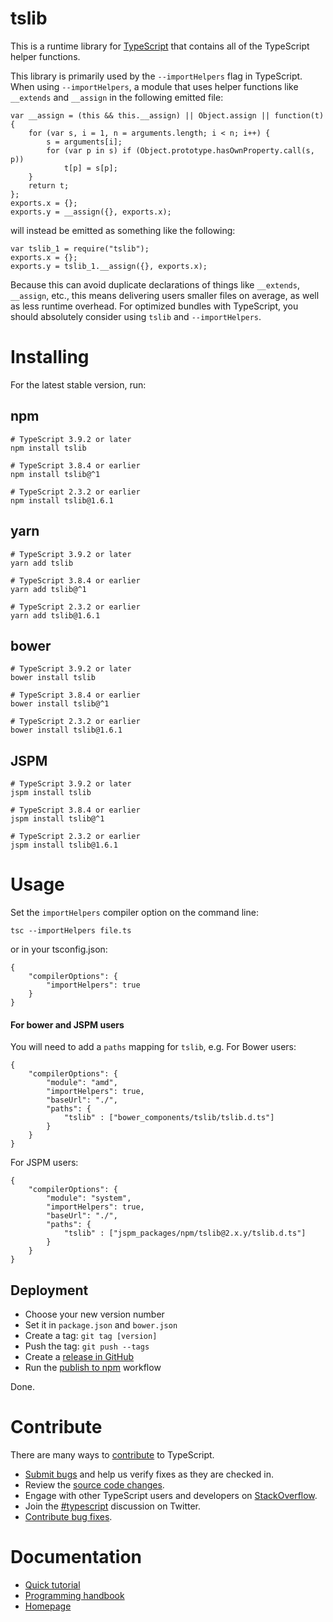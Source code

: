tslib
=====

This is a runtime library for [TypeScript](http://www.typescriptlang.org/) that contains all of the TypeScript helper functions.

This library is primarily used by the `--importHelpers` flag in TypeScript. When using `--importHelpers`, a module that uses helper functions like `__extends` and `__assign` in the following emitted file:

    var __assign = (this && this.__assign) || Object.assign || function(t) {
        for (var s, i = 1, n = arguments.length; i < n; i++) {
            s = arguments[i];
            for (var p in s) if (Object.prototype.hasOwnProperty.call(s, p))
                t[p] = s[p];
        }
        return t;
    };
    exports.x = {};
    exports.y = __assign({}, exports.x);

will instead be emitted as something like the following:

    var tslib_1 = require("tslib");
    exports.x = {};
    exports.y = tslib_1.__assign({}, exports.x);

Because this can avoid duplicate declarations of things like `__extends`, `__assign`, etc., this means delivering users smaller files on average, as well as less runtime overhead. For optimized bundles with TypeScript, you should absolutely consider using `tslib` and `--importHelpers`.

Installing
==========

For the latest stable version, run:

npm
---

    # TypeScript 3.9.2 or later
    npm install tslib

    # TypeScript 3.8.4 or earlier
    npm install tslib@^1

    # TypeScript 2.3.2 or earlier
    npm install tslib@1.6.1

yarn
----

    # TypeScript 3.9.2 or later
    yarn add tslib

    # TypeScript 3.8.4 or earlier
    yarn add tslib@^1

    # TypeScript 2.3.2 or earlier
    yarn add tslib@1.6.1

bower
-----

    # TypeScript 3.9.2 or later
    bower install tslib

    # TypeScript 3.8.4 or earlier
    bower install tslib@^1

    # TypeScript 2.3.2 or earlier
    bower install tslib@1.6.1

JSPM
----

    # TypeScript 3.9.2 or later
    jspm install tslib

    # TypeScript 3.8.4 or earlier
    jspm install tslib@^1

    # TypeScript 2.3.2 or earlier
    jspm install tslib@1.6.1

Usage
=====

Set the `importHelpers` compiler option on the command line:

    tsc --importHelpers file.ts

or in your tsconfig.json:

    {
        "compilerOptions": {
            "importHelpers": true
        }
    }

#### For bower and JSPM users

You will need to add a `paths` mapping for `tslib`, e.g. For Bower users:

    {
        "compilerOptions": {
            "module": "amd",
            "importHelpers": true,
            "baseUrl": "./",
            "paths": {
                "tslib" : ["bower_components/tslib/tslib.d.ts"]
            }
        }
    }

For JSPM users:

    {
        "compilerOptions": {
            "module": "system",
            "importHelpers": true,
            "baseUrl": "./",
            "paths": {
                "tslib" : ["jspm_packages/npm/tslib@2.x.y/tslib.d.ts"]
            }
        }
    }

Deployment
----------

-   Choose your new version number
-   Set it in `package.json` and `bower.json`
-   Create a tag: `git tag [version]`
-   Push the tag: `git push --tags`
-   Create a [release in GitHub](https://github.com/microsoft/tslib/releases)
-   Run the [publish to npm](https://github.com/microsoft/tslib/actions?query=workflow%3A%22Publish+to+NPM%22) workflow

Done.

Contribute
==========

There are many ways to [contribute](https://github.com/Microsoft/TypeScript/blob/master/CONTRIBUTING.md) to TypeScript.

-   [Submit bugs](https://github.com/Microsoft/TypeScript/issues) and help us verify fixes as they are checked in.
-   Review the [source code changes](https://github.com/Microsoft/TypeScript/pulls).
-   Engage with other TypeScript users and developers on [StackOverflow](http://stackoverflow.com/questions/tagged/typescript).
-   Join the [\#typescript](http://twitter.com/#!/search/realtime/%23typescript) discussion on Twitter.
-   [Contribute bug fixes](https://github.com/Microsoft/TypeScript/blob/master/CONTRIBUTING.md).

Documentation
=============

-   [Quick tutorial](http://www.typescriptlang.org/Tutorial)
-   [Programming handbook](http://www.typescriptlang.org/Handbook)
-   [Homepage](http://www.typescriptlang.org/)
